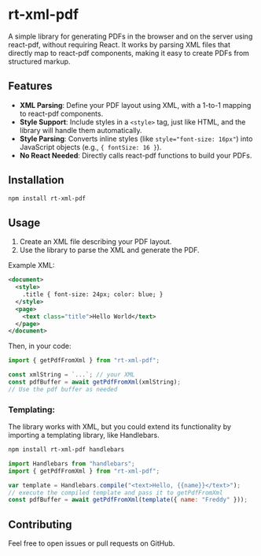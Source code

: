 # rt-xml-pdf

A simple library for generating PDFs in the browser and on the server using react-pdf, without requiring React. It works by parsing XML files that directly map to react-pdf components, making it easy to create PDFs from structured markup.

## Features

- **XML Parsing**: Define your PDF layout using XML, with a 1-to-1 mapping to react-pdf components.
- **Style Support**: Include styles in a `<style>` tag, just like HTML, and the library will handle them automatically.
- **Style Parsing**: Converts inline styles (like `style="font-size: 16px"`) into JavaScript objects (e.g., `{ fontSize: 16 }`).
- **No React Needed**: Directly calls react-pdf functions to build your PDFs.

## Installation

```bash
npm install rt-xml-pdf
```

## Usage

1. Create an XML file describing your PDF layout.
2. Use the library to parse the XML and generate the PDF.

Example XML:

```xml
<document>
  <style>
    .title { font-size: 24px; color: blue; }
  </style>
  <page>
    <text class="title">Hello World</text>
  </page>
</document>
```

Then, in your code:

```javascript
import { getPdfFromXml } from "rt-xml-pdf";

const xmlString = `...`; // your XML
const pdfBuffer = await getPdfFromXml(xmlString);
// Use the pdf buffer as needed
```

### Templating:

The library works with XML, but you could extend its functionality by
importing a templating library, like Handlebars.

```bash
npm install rt-xml-pdf handlebars

```

```javascript
import Handlebars from "handlebars";
import { getPdfFromXml } from "rt-xml-pdf";

var template = Handlebars.compile("<text>Hello, {{name}}</text>");
// execute the compiled template and pass it to getPdfFromXml
const pdfBuffer = await getPdfFromXml(template({ name: "Freddy" }));
```

## Contributing

Feel free to open issues or pull requests on GitHub.

